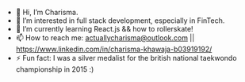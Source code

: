 - 👋 Hi, I’m Charisma. 
- 👀 I’m interested in full stack development, especially in FinTech. 
- 🌱 I’m currently learning React.js && how to rollerskate!
- 📫 How to reach me: actuallycharisma@outlook.com || https://www.linkedin.com/in/charisma-khawaja-b03919192/
- ⚡ Fun fact: I was a silver medalist for the british national taekwondo championship in 2015 :)

<!---
ornerykiwi/ornerykiwi is a ✨ special ✨ repository because its `README.md` (this file) appears on your GitHub profile.
You can click the Preview link to take a look at your changes.
--->
